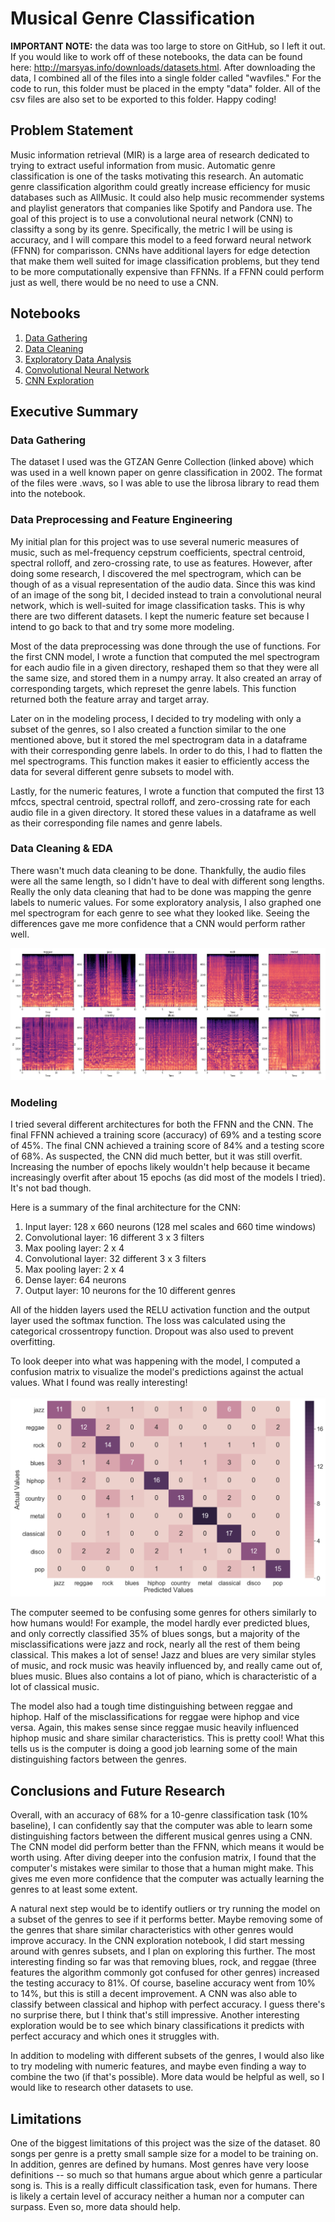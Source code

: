 # Musical Genre Classification
**IMPORTANT NOTE:** the data was too large to store on GitHub, so I left it out. If you would like to work off of these notebooks, the data can be found here: http://marsyas.info/downloads/datasets.html. After downloading the data, I combined all of the files into a single folder called "wavfiles." For the code to run, this folder must be placed in the empty "data" folder. All of the csv files are also set to be exported to this folder. Happy coding!

## Problem Statement
Music information retrieval (MIR) is a large area of research dedicated to trying to extract useful information from music. Automatic genre classification is one of the tasks motivating this research. An automatic genre classification algorithm could greatly increase efficiency for music databases such as AllMusic. It could also help music recommender systems and playlist generators that companies like Spotify and Pandora use. The goal of this project is to use a convolutional neural network (CNN) to classifty a song by its genre. Specifically, the metric I will be using is accuracy, and I will compare this model to a feed forward neural network (FFNN) for comparisson. CNNs have additional layers for edge detection that make them well suited for image classification problems, but they tend to be more computationally expensive than FFNNs. If a FFNN could perform just as well, there would be no need to use a CNN. 

## Notebooks
1. [Data Gathering](https://github.com/lelandroberts97/Musical_Genre_Classification/blob/master/code/01_Data_Gathering.ipynb)
2. [Data Cleaning](https://github.com/lelandroberts97/Musical_Genre_Classification/blob/master/code/02_Data_Cleaning.ipynb)
3. [Exploratory Data Analysis](https://github.com/lelandroberts97/Musical_Genre_Classification/blob/master/code/03_EDA.ipynb)
4. [Convolutional Neural Network](https://github.com/lelandroberts97/Musical_Genre_Classification/blob/master/code/04_CNN.ipynb)
5. [CNN Exploration](https://github.com/lelandroberts97/Musical_Genre_Classification/blob/master/code/05_CNN_Exploration.ipynb)

## Executive Summary

### Data Gathering
The dataset I used was the GTZAN Genre Collection (linked above) which was used in a well known paper on genre classification in 2002. The format of the files were .wavs, so I was able to use the librosa library to read them into the notebook. 

### Data Preprocessing and Feature Engineering
My initial plan for this project was to use several numeric measures of music, such as mel-frequency cepstrum coefficients, spectral centroid, spectral rolloff, and zero-crossing rate, to use as features. However, after doing some research, I discovered the mel spectrogram, which can be though of as a visual representation of the audio data. Since this was kind of an image of the song bit, I decided instead to train a convolutional neural network, which is well-suited for image classification tasks. This is why there are two different datasets. I kept the numeric feature set because I intend to go back to that and try some more modeling. 

Most of the data preprocessing was done through the use of functions. For the first CNN model, I wrote a function that computed the mel spectrogram for each audio file in a given directory, reshaped them so that they were all the same size, and stored them in a numpy array. It also created an array of corresponding targets, which represet the genre labels. This function returned both the feature array and target array. 

Later on in the modeling process, I decided to try modeling with only a subset of the genres, so I also created a function similar to the one mentioned above, but it stored the mel spectrogram data in a dataframe with their corresponding genre labels. In order to do this, I had to flatten the mel spectrograms. This function makes it easier to efficiently access the data for several different genre subsets to model with. 

Lastly, for the numeric features, I wrote a function that computed the first 13 mfccs, spectral centroid, spectral rolloff, and zero-crossing rate for each audio file in a given directory. It stored these values in a dataframe as well as their corresponding file names and genre labels. 

### Data Cleaning & EDA
There wasn't much data cleaning to be done. Thankfully, the audio files were all the same length, so I didn't have to deal with different song lengths. Really the only data cleaning that had to be done was mapping the genre labels to numeric values. For some exploratory analysis, I also graphed one mel spectrogram for each genre to see what they looked like. Seeing the differences gave me more confidence that a CNN would perform rather well. 

![](./images/mel_spectrograms.png)

### Modeling
I tried several different architectures for both the FFNN and the CNN. The final FFNN achieved a training score (accuracy) of 69% and a testing score of 45%. The final CNN achieved a training score of 84% and a testing score of 68%. As suspected, the CNN did much better, but it was still overfit. Increasing the number of epochs likely wouldn't help because it became increasingly overfit after about 15 epochs (as did most of the models I tried). It's not bad though.

Here is a summary of the final architecture for the CNN:
1. Input layer: 128 x 660 neurons (128 mel scales and 660 time windows)
2. Convolutional layer: 16 different 3 x 3 filters
3. Max pooling layer: 2 x 4
4. Convolutional layer: 32 different 3 x 3 filters
5. Max pooling layer: 2 x 4
6. Dense layer: 64 neurons
7. Output layer: 10 neurons for the 10 different genres

All of the hidden layers used the RELU activation function and the output layer used the softmax function. The loss was calculated using the categorical crossentropy function. Dropout was also used to prevent overfitting.

To look deeper into what was happening with the model, I computed a confusion matrix to visualize the model's predictions against the actual values. What I found was really interesting!

![](./images/confusion_matrix.png)

The computer seemed to be confusing some genres for others similarly to how humans would! For example, the model hardly ever predicted blues, and only correctly classified 35% of blues songs, but a majority of the misclassifications were jazz and rock, nearly all the rest of them being classical. This makes a lot of sense! Jazz and blues are very similar styles of music, and rock music was heavily influenced by, and really came out of, blues music. Blues also contains a lot of piano, which is characteristic of a lot of classical music.

The model also had a tough time distinguishing between reggae and hiphop. Half of the misclassifications for reggae were hiphop and vice versa. Again, this makes sense since reggae music heavily influenced hiphop music and share similar characteristics. This is pretty cool! What this tells us is the computer is doing a good job learning some of the main distinguishing factors between the genres.

## Conclusions and Future Research
Overall, with an accuracy of 68% for a 10-genre classification task (10% baseline), I can confidently say that the computer was able to learn some distinguishing factors between the different musical genres using a CNN. The CNN model did perform better than the FFNN, which means it would be worth using. After diving deeper into the confusion matrix, I found that the computer's mistakes were similar to those that a human might make. This gives me even more confidence that the computer was actually learning the genres to at least some extent. 

A natural next step would be to identify outliers or try running the model on a subset of the genres to see if it performs better. Maybe removing some of the genres that share similar characteristics with other genres would improve accuracy. In the CNN exploration notebook, I did start messing around with genres subsets, and I plan on exploring this further. The most interesting finding so far was that removing blues, rock, and reggae (three features the algorithm commonly got confused for other genres) increased the testing accuracy to 81%. Of course, baseline accuracy went from 10% to 14%, but this is still a decent improvement. A CNN was also able to classify between classical and hiphop with perfect accuracy. I guess there's no surprise there, but I think that's still impressive. Another interesting exploration would be to see which binary classifications it predicts with perfect accuracy and which ones it struggles with. 

In addition to modeling with different subsets of the genres, I would also like to try modeling with numeric features, and maybe even finding a way to combine the two (if that's possible). More data would be helpful as well, so I would like to research other datasets to use.

## Limitations
One of the biggest limitations of this project was the size of the dataset. 80 songs per genre is a pretty small sample size for a model to be training on. In addition, genres are defined by humans. Most genres have very loose definitions -- so much so that humans argue about which genre a particular song is. This is a really difficult classification task, even for humans. There is likely a certain level of accuracy neither a human nor a computer can surpass. Even so, more data should help. 

